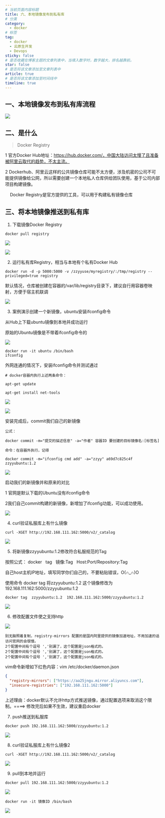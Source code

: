 ```yaml
---
# 当前页面内容标题
title: 六、本地镜像发布到私有库
# 分类
category:
  - docker
# 标签
tag: 
  - docker
  - 云原生开发
  - Devops
sticky: false
# 是否收藏在博客主题的文章列表中，当填入数字时，数字越大，排名越靠前。
star: false
# 是否将该文章添加至文章列表中
article: true
# 是否将该文章添加至时间线中
timeline: true
---
```


## 一、本地镜像发布到私有库流程

![](./images/2023-05-18-18-54-18-image.png)

## 二、是什么

> Docker Registry

1 官方Docker Hub地址：https://hub.docker.com/，中国大陆访问太慢了且准备被阿里云取代的趋势，不太主流。

2 Dockerhub、阿里云这样的公共镜像仓库可能不太方便，涉及机密的公司不可能提供镜像给公网，所以需要创建一个本地私人仓库供给团队使用，基于公司内部项目构建镜像。

    Docker Registry是官方提供的工具，可以用于构建私有镜像仓库

## 三、将本地镜像推送到私有库

1. 下载镜像Docker Registry

```shell
docker pull registry 
```

![](./images/2023-05-18-18-56-01-image.png)

![](./images/2023-05-18-18-56-08-image.png)

2. 运行私有库Registry，相当与本地有个私有Docker Hub

```shell
docker run -d -p 5000:5000 -v /zzyyuse/myregistry/:/tmp/registry --privileged=true registry
```

默认情况，仓库被创建在容器的/var/lib/registry目录下，建议自行用容器卷映射，方便于宿主机联调

![](./images/2023-05-18-18-57-05-image.png)

3. 案例演示创建一个新镜像，ubuntu安装ifconfig命令

从Hub上下载ubuntu镜像到本地并成功运行

原始的Ubuntu镜像是不带着ifconfig命令的

![](./images/2023-05-18-18-59-17-image.png)

```shell
docker run -it ubuntu /bin/bash
ifconfig
```

外网连通的情况下，安装ifconfig命令并测试通过

```shell
# docker容器内执行上述两条命令：

apt-get update

apt-get install net-tools
```

![](./images/2023-05-18-19-00-11-image.png)

![](./images/2023-05-18-19-00-20-image.png)



安装完成后，commit我们自己的新镜像

```shell
公式：

docker commit -m="提交的描述信息" -a="作者" 容器ID 要创建的目标镜像名:[标签名]

命令：在容器外执行，记得

docker commit -m="ifconfig cmd add" -a="zzyy" a69d7c825c4f zzyyubuntu:1.2
```

![](./images/2023-05-18-19-01-14-image.png)

启动我们的新镜像并和原来的对比

1 官网是默认下载的Ubuntu没有ifconfig命令

2我们自己commit构建的新镜像，新增加了ifconfig功能，可以成功使用。

![](./images/2023-05-18-19-01-35-image.png)

4. curl验证私服库上有什么镜像

```shell
curl -XGET http://192.168.111.162:5000/v2/_catalog
```

![](./images/2023-05-18-19-06-14-image.png)

5. 将新镜像zzyyubuntu:1.2修改符合私服规范的Tag

按照公式： docker   tag   镜像:Tag   Host:Port/Repository:Tag

自己host主机IP地址，填写同学你们自己的，不要粘贴错误，O(∩_∩)O

使用命令 docker tag 将zzyyubuntu:1.2 这个镜像修改为192.168.111.162:5000/zzyyubuntu:1.2

```shell
docker tag  zzyyubuntu:1.2  192.168.111.162:5000/zzyyubuntu:1.2
```

![](./images/2023-05-18-19-07-22-image.png)

6. 修改配置文件使之支持http

![](./images/2023-05-18-19-08-05-image.png)

```
别无脑照着复制，registry-mirrors 配置的是国内阿里提供的镜像加速地址，不用加速的话访问官网的会很慢。
2个配置中间有个逗号 ','别漏了，这个配置是json格式的。
2个配置中间有个逗号 ','别漏了，这个配置是json格式的。
2个配置中间有个逗号 ','别漏了，这个配置是json格式的。
```

vim命令新增如下红色内容：vim /etc/docker/daemon.json

```json
{
  "registry-mirrors": ["https://aa25jngu.mirror.aliyuncs.com"],
  "insecure-registries": ["192.168.111.162:5000"]
}
```

上述理由：docker默认不允许http方式推送镜像，通过配置选项来取消这个限制。====> 修改完后如果不生效，建议重启docker

7. push推送到私服库

```shell
docker push 192.168.111.162:5000/zzyyubuntu:1.2
```

![](./images/2023-05-18-19-09-12-image.png)

8. curl验证私服库上有什么镜像2

```shell
curl -XGET http://192.168.111.162:5000/v2/_catalog
```

![](./images/2023-05-18-19-09-50-image.png)

9. pull到本地并运行

```shell
docker pull 192.168.111.162:5000/zzyyubuntu:1.2
```

![](./images/2023-05-18-19-10-33-image.png)

```shell
docker run -it 镜像ID /bin/bash
```

![](./images/2023-05-18-19-10-40-image.png)
